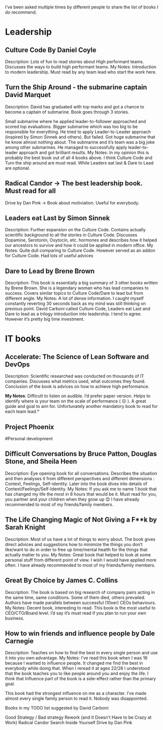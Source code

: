 I’ve been asked multiple times by different people to share the list of books I do recommend.

# Leadership

## Culture Code By Daniel Coyle
Description: Lots of fun to read stories about High performant teams. Discusses the ways to build high performant teams.
My Notes: Introduction to modern leadership. Must read by any team lead who start the work here.

## Turn the Ship Around - the submarine captain David Marquet
Description: David has graduated with top marks and got a chance to become a captain of submarine. Book goes through 3 stories.

Small submarine where he applied leader-to-follower approached and scored top evaluations.
Bigger submarine which was too big to be responsible for everything. He tried to apply Leader-to-Leader approach (inspired by Simon Sinnek and others). But failed.
Got huge submarine that he know almost nothing about. The submarine and it’s team was a big joke among other submarines. He managed to successfully apply leader-to-leader approach and got brilliant results.
My Notes: In my opinion this is probably the best book out of all 4 books above. I think Culture Code and Turn the ship around are must read. While Leaders eat last & Dare to Lead are optional.

## Radical Candor -> The best leadership book. Must read for all
Drive by Dan Pink -> Book about motiviation. Useful for everybody.

## Leaders eat Last by Simon Sinnek
Description: Further expansion on the Culture Code. Contains actually scientific background to all the stories in Culture Code. Discusses Dopamine, Serotonin, Oxytocin, etc. hormones and describes how it helped our ancestors to survive and how it could be applied in modern office.
My Notes: Quite dull comparing to Culture Code. However served as an addon for Culture Code. Had lots of useful advices
 

## Dare to Lead by Brene Brown
Description: This book is essentially a big summary of 3 other books written by Brene Brown. She is a legendary woman who has lead companies to success. Covers similar topics to Culture Code/Dare to lead but from different angle.
My Notes: A lot of dense information. I caught myself constantly reverting 30 seconds back as my mind was still thinking on previous point. David Carboni called Culture Code, Leaders eat Last and Dare to lead as a trilogy introduction into leadership. I tend to agree. However it’s pretty big time investment.


# IT books
## Accelerate: The Science of Lean Software and DevOps
Description: Scientific researched was conducted on thousands of IT companies. Discusses what metrics used, what outcomes they found. Conclusion of the book is advices on how to achieve high performance.

**My Notes**: Difficult to listen on audible. I’d prefer paper version. Helps to identify where is your team on the scale of performance ( ☹ ). A great guide and goal to aim for. Unfortunately another mandatory book to read for each team lead.*

 
## Project Phoenix




#Personal development

## Difficult Conversations by Bruce Patton, Douglas Stone, and Sheila Heen
Description: Eye opening book for all conversations. Describes the situation and then analyses it from different perspectives and different dimensions : Context, Feelings, Self-identity. Later into the book dives into details of Context/Feelings/Self-Identity.
My Notes: If you ask me to name 1 book that has changed my life the most in 8 hours that would be it. Must read for you, you partner and your children when they grow up 😊 I have already recommended to most of my friends/family members.


## The Life Changing Magic of Not Giving a F**k by Sarah Knight
Description: Most of us have a lot of things to worry about. The book gives direct advices and suggestions how to minimize the things you don’t like/want to do in order to free up time/mental health for the things that actually matter to you.
My Notes: Great book that helped to look at some personal stuff from different point of view. I wish I would have applied more often. I have already recommended to most of my friends/family members.


## Great By Choice by James C. Collins
Description: The book is based on big research of company pairs acting in the same time, same conditions. Some of them died, others prevailed. Authors have made parallels between successful (10xer) CEOs behaviours.
My Notes: Decent book, interesting to read. This book is the most useful to CEO/CTO/Board level. I’d say it’s must read if you plan to run your own business.


## How to win friends and influence people by Dale Carnegie
Description: Teaches on how to find the best in every single person and use it into you own advantage.
My Notes: I’ve read this book when I was 16 because I wanted to influence people. It changed me find the best in everybody while doing that. When I reread it at ages 22/26 I understood that the book teaches you to like people around you and enjoy the life. I think that Influence part of the book is a side-effect rather than the primary goal.

This book had the strongest influence on me as a character. I’ve made almost every single family person to read it. Nobody was disappointed.

 


Books in my TODO list suggested by David Carboni:

Good Strategy / Bad strategy
Rework (and It Doesn't Have to be Crazy at Work)
Radical Candor
Search Inside Yourself
Drive by Dan Pink